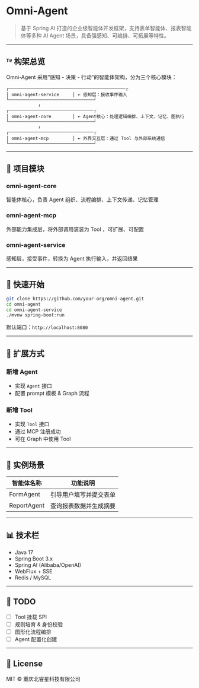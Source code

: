 # Omni-Agent

> 基于 Spring AI 打造的企业级智能体开发框架，支持表单智能体、报表智能体等多种 AI Agent 场景，具备强感知、可编排、可拓展等特性。

---

## ᵀᵄ 构架总览

Omni-Agent 采用“感知 - 决策 - 行动”的智能体架构，分为三个核心模块：

```
┌────────────────────────────────────────────┌
│ omni-agent-service     │ ← 感知层：接收事件输入
└────────────────────────────────┘
            ↓
┌────────────────────────────────┌
│ omni-agent-core        │ ← Agent核心：处理逻辑编排、上下文、记忆、图执行
└────────────────────────────────┘
            ↓
┌────────────────────────────────┌
│ omni-agent-mcp         │ ← 外界交互层：通过 Tool 与外部系统通信
└────────────────────────────────┘
```

---

## 📆 项目模块

### omni-agent-core

智能体核心，负责 Agent 组织、流程编排、上下文传递、记忆管理

### omni-agent-mcp

外部能力集成层，将外部调用装装为 Tool ，可扩展、可配置

### omni-agent-service

感知层，接受事件，转换为 Agent 执行输入，并返回结果

---

## 🚀 快速开始

```bash
git clone https://github.com/your-org/omni-agent.git
cd omni-agent
cd omni-agent-service
./mvnw spring-boot:run
```

默认端口：`http://localhost:8080`

---

## 🔧 扩展方式

### 新增 Agent

* 实现 `Agent` 接口
* 配置 prompt 模板 & Graph 流程

### 新增 Tool

* 实现 `Tool` 接口
* 通过 MCP 注册成功
* 可在 Graph 中使用 Tool

---

## 📃 实例场景

| 智能体名称       | 功能说明        |
| ----------- | ----------- |
| FormAgent   | 引导用户填写并提交表单 |
| ReportAgent | 查询报表数据并生成摘要 |

---

## 📊 技术栏

* Java 17
* Spring Boot 3.x
* Spring AI (Alibaba/OpenAI)
* WebFlux + SSE
* Redis / MySQL

---

## 🚧 TODO

* [ ] Tool 挂载 SPI
* [ ] 规则培育 & 身份校验
* [ ] 图形化流程编排
* [ ] Agent 配置化创建

---

## 📄 License

MIT © 重庆北睿星科技有限公司

